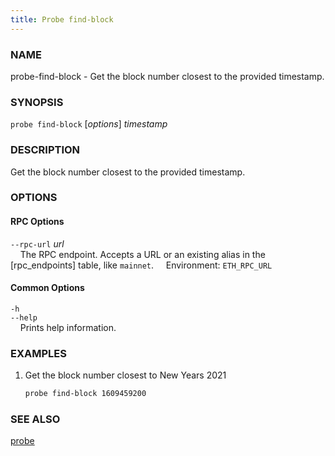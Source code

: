 ```yaml
---
title: Probe find-block
---
```


### NAME

probe-find-block - Get the block number closest to the provided timestamp.

### SYNOPSIS

`probe find-block` [*options*] _timestamp_

### DESCRIPTION

Get the block number closest to the provided timestamp.

### OPTIONS

#### RPC Options

`--rpc-url` _url_  
&nbsp;&nbsp;&nbsp;&nbsp;The RPC endpoint. Accepts a URL or an existing alias in the [rpc_endpoints] table, like `mainnet`.
&nbsp;&nbsp;&nbsp;&nbsp;Environment: `ETH_RPC_URL`

#### Common Options

`-h`  
`--help`  
&nbsp;&nbsp;&nbsp;&nbsp;Prints help information.

### EXAMPLES

1. Get the block number closest to New Years 2021
   ```sh
   probe find-block 1609459200
   ```

### SEE ALSO

[probe](./probe.md)
